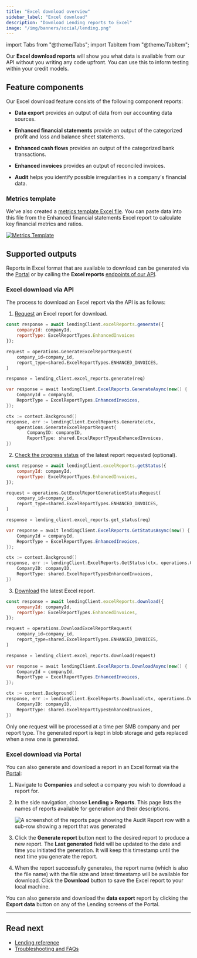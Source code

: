 ```yaml
---
title: "Excel download overview"
sidebar_label: "Excel download"
description: "Download Lending reports to Excel"
image: "/img/banners/social/lending.png"
---
```


import Tabs from "@theme/Tabs";
import TabItem from "@theme/TabItem";

Our **Excel download reports** will show you what data is available from our API without you writing any code upfront. You can use this to inform testing within your credit models.

## Feature components

Our Excel download feature consists of the following component reports:

- **Data export** provides an output of data from our accounting data sources.

- **Enhanced financial statements** provide an output of the categorized profit and loss and balance sheet statements.

- **Enhanced cash flows** provides an output of the categorized bank transactions.

- **Enhanced invoices** provides an output of reconciled invoices.

- **Audit** helps you identify possible irregularities in a company's financial data.

### Metrics template

We've also created a [metrics template Excel file](/documents/assess-metrics.xlsx). You can paste data into this file from the Enhanced financial statements Excel report to calculate key financial metrics and ratios.

[![Metrics Template](/img/lending/metrics-template.png "Metrics Template")](/documents/assess-metrics.xlsx)

## Supported outputs

Reports in Excel format that are available to download can be generated via the [Portal](https://app.codat.io) or by calling the **Excel reports** [endpoints of our API](/lending-api#/).

### Excel download via API

The process to download an Excel report via the API is as follows:

1. [Request](/lending-api#/operations/generate-excel-report) an Excel report for download.

<Tabs groupId="language">

<TabItem value="nodejs" label="TypeScript">

```javascript
const response = await lendingClient.excelReports.generate({
    companyId: companyId,
    reportType: ExcelReportTypes.EnhancedInvoices
});
```

</TabItem>

<TabItem value="python" label="Python">

```python
request = operations.GenerateExcelReportRequest(
    company_id=company_id,
    report_type=shared.ExcelReportTypes.ENHANCED_INVOICES,
)

response = lending_client.excel_reports.generate(req)
```

</TabItem>

<TabItem value="csharp" label="C#">

```csharp
var response = await lendingClient.ExcelReports.GenerateAsync(new() {
    CompanyId = companyId,
    ReportType = ExcelReportTypes.EnhancedInvoices,
});
```

</TabItem>

<TabItem value="go" label="Go">

```go
ctx := context.Background()
response, err := lendingClient.ExcelReports.Generate(ctx, 
    operations.GenerateExcelReportRequest{
        CompanyID: companyID,
        ReportType: shared.ExcelReportTypesEnhancedInvoices,
})
```

</TabItem>

</Tabs>

2. [Check the progress status](/lending-api#/operations/get-excel-report-generation-status) of the latest report requested (optional).

<Tabs groupId="language">

<TabItem value="nodejs" label="TypeScript">

```javascript
const response = await lendingClient.excelReports.getStatus({
    companyId: companyId,
    reportType: ExcelReportTypes.EnhancedInvoices,
});
```

</TabItem>

<TabItem value="python" label="Python">

```python
request = operations.GetExcelReportGenerationStatusRequest(
    company_id=company_id,
    report_type=shared.ExcelReportTypes.ENHANCED_INVOICES,
)

response = lending_client.excel_reports.get_status(req)
```

</TabItem>

<TabItem value="csharp" label="C#">

```csharp
var response = await lendingClient.ExcelReports.GetStatusAsync(new() {
    CompanyId = companyId,
    ReportType = ExcelReportTypes.EnhancedInvoices,
});
```

</TabItem>

<TabItem value="go" label="Go">

```go
ctx := context.Background()
response, err := lendingClient.ExcelReports.GetStatus(ctx, operations.GetExcelReportGenerationStatusRequest{
    CompanyID: companyID,
    ReportType: shared.ExcelReportTypesEnhancedInvoices,
})
```

</TabItem>

</Tabs>

3. [Download](/lending-api#/operations/download-excel-report) the latest Excel report.

<Tabs groupId="language">

<TabItem value="nodejs" label="TypeScript">

```javascript
const response = await lendingClient.excelReports.download({
    companyId: companyId,
    reportType: ExcelReportTypes.EnhancedInvoices,
});
```

</TabItem>

<TabItem value="python" label="Python">

```python
request = operations.DownloadExcelReportRequest(
    company_id=company_id,
    report_type=shared.ExcelReportTypes.ENHANCED_INVOICES,
)

response = lending_client.excel_reports.download(request)
```

</TabItem>

<TabItem value="csharp" label="C#">

```csharp
var response = await lendingClient.ExcelReports.DownloadAsync(new() {
    CompanyId = companyId,
    ReportType = ExcelReportTypes.EnhancedInvoices,
});
```

</TabItem>

<TabItem value="go" label="Go">

```go
ctx := context.Background()
response, err := lendingClient.ExcelReports.Download(ctx, operations.DownloadExcelReportRequest{
    CompanyID: companyID,
    ReportType: shared.ExcelReportTypesEnhancedInvoices,
})
```

</TabItem>

</Tabs>

Only one request will be processed at a time per SMB company and per report type. The generated report is kept in blob storage and gets replaced when a new one is generated.

### Excel download via Portal

You can also generate and download a report in an Excel format via the [Portal](https://app.codat.io):

1. Navigate to **Companies** and select a company you wish to download a report for. 

2. In the side navigation, choose **Lending > Reports**. This page lists the names of reports available for generation and their descriptions. 

    ![A screenshot of the reports page showing the Audit Report row with a sub-row showing a report that was generated](/img/old/a3d1d09-ReportsPage1.png)

3. Click the **Generate report** button next to the desired report to produce a new report. The **Last generated** field will be updated to the date and time you initiated the generation. It will keep this timestamp until the next time you generate the report.

4. When the report successfully generates, the report name (which is also the file name) with the file size and latest timestamp will be available for download. Click the **Download** button to save the Excel report to your local machine.

You can also generate and download the **data export** report by clicking the **Export data** button on any of the Lending screens of the Portal.

---

## Read next
- [Lending reference](/lending-api#/)
- [Troubleshooting and FAQs](/lending/troubleshooting)
